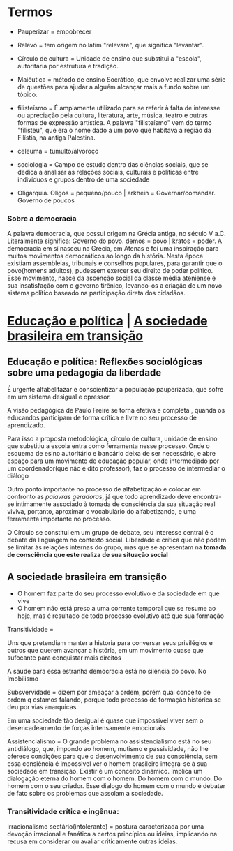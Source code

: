 # Termos
- Pauperizar = empobrecer
- Relevo = tem origem no latim "relevare", que significa "levantar".
- Círculo de cultura = Unidade de ensino que substitui a "escola", autoritária por estrutura e tradição.
- Maiêutica = método de ensino Socrático, que envolve realizar uma série de questões para ajudar a alguém alcançar mais a fundo sobre um tópico.
- filisteísmo = É amplamente utilizado para se referir à falta de interesse ou apreciação pela cultura, literatura, arte, música, teatro e outras formas de expressão artística. A palavra "filisteísmo" vem do termo "filisteu", que era o nome dado a um povo que habitava a região da Filístia, na antiga Palestina.
- celeuma = tumulto/alvoroço
- sociologia = Campo de estudo dentro das ciências sociais, que se dedica a analisar as relações sociais, culturais e políticas entre indivíduos e grupos dentro de uma sociedade

- Oligarquia. Oligos = pequeno/pouco | arkhein = Governar/comandar. Governo de poucos
### Sobre a democracia

A palavra democracia, que possui origem na Grécia antiga, no século V a.C. Literalmente significa: Governo do povo. demos = povo | kratos = poder. 
A democracia em sí nasceu na Grécia, em Atenas e foi uma inspiração para muitos movimentos democráticos ao longo da história. Nesta época existiam assembleias, tribunais e conselhos populares, para garantir que o povo(homens adultos), pudessem exercer seu direito de poder político.
Esse movimento, nasce da ascenção social da classe média ateniense e sua insatisfação com o governo tirênico, levando-os a criação de um novo sistema político baseado na participação direta dos cidadãos.

# [Educação e política](#educação-e-política-reflexões-sociológicas-sobre-uma-pedagogia-da-liberdade) | [A sociedade brasileira em transição](#a-sociedade-brasileira-em-transição)

## Educação e política: Reflexões sociológicas sobre uma pedagogia da liberdade
É urgente alfabelitazar e conscientizar a população pauperizada, que sofre em um sistema desigual e opressor.

A visão pedagógica de Paulo Freire se torna efetiva e completa , quanda os educandos participam de forma crítica e livre no seu processo de aprendizado.

Para isso a proposta metodológica, círculo de cultura, unidade de ensino que substitiu a escola entra como ferramenta nesse processo. Onde o esquema de esino autoritário e bancário deixa de ser necessário, e abre espaço para um movimento de educação popular, onde intermediado por um coordenador(que não é dito professor), faz o processo de intermediar o diálogo

Outro ponto importante no processo de alfabetização e colocar em confronto as *palavras geradoras*, já que todo aprendizado deve encontra-se intimamente associado à tomada de consciência da sua situação real viviva, portanto, aproximar o vocabulário do alfabetizando, e uma ferramenta importante no processo.

O Círculo se constitui em um grupo de debate, seu interesse central é o debate da linguagem no contexto social. Liberdade e crítica que não podem se limitar às relações internas do grupo, mas que se apresentam na **tomada de consciência que este realiza de sua situação social**


## A sociedade brasileira em transição

* O homem faz parte do seu processo evolutivo e da sociedade em que vive
* O homem não está preso a uma corrente temporal que se resume ao hoje, mas é resultado de todo processo evolutivo até que sua formação



Transitividade = 

Uns que pretendiam manter a historia para conversar seus privilégios e outros que querem avançar a história, em um movimento quase que sufocante para conquistar mais direitos

A saude para essa estranha democracia está no silência do povo. No Imobilismo

Subsvervidade = dizem por ameaçar a ordem, porém qual conceito de ordem q estamos falando, porque todo processo de formação histórica se deu por vias anarquicas


Em uma sociedade tão desigual é quase que impossível viver sem o desencadeamento de forças intensamente emocionais


Assistencialismo = O grande problema no assistencialismo está no seu antidiálogo, que, impondo ao homem, mutismo e passividade, não lhe oferece condições para que o desenvolvimento de sua consciência, sem essa consiência é impossivel ver o homem brasileiro integra-se à sua sociedade em transição.
Existir é um conceito dinâmico. Implica um dialogação eterna do homem com o homem. Do homem com o mundo. Do homem com o seu criador. Esse dialogo do homem com o mundo é debater de fato sobre os problemas que assolam a sociedade.

### Transitividade crítica e ingênua:



irracionalismo sectário(intolerante) = postura caracterizada por uma devoção irracional e fanática a certos princípios ou ideias, implicando na recusa em considerar ou avaliar criticamente outras ideias. 